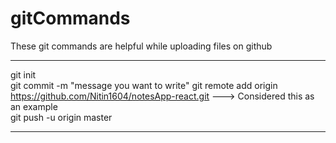 # gitCommands                                                                                                                                                                       
These git commands are helpful while uploading files on github                                  
___________________________________________________________________________________________________________ 
git init  
git commit -m "message you want to write" 
git remote add origin https://github.com/Nitin1604/notesApp-react.git ---> Considered this as an example  
git push -u origin master   
____________________________________________________________________________________________________________
